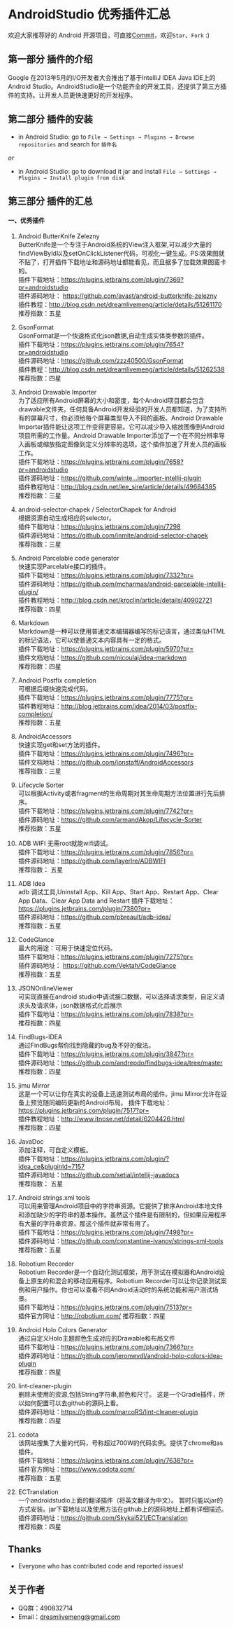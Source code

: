 AndroidStudio 优秀插件汇总
====================

欢迎大家推荐好的 Android 开源项目，可直接[Commit](https://github.com/dreamlivemeng/androidstudio-plugins/wiki "请遵守<内容添加及编辑规范>")，欢迎`Star`、`Fork` :)  
## 第一部分 插件的介绍  
Google 在2013年5月的I/O开发者大会推出了基于IntelliJ IDEA Java IDE上的Android Studio。AndroidStudio是一个功能齐全的开发工具，还提供了第三方插件的支持。让开发人员更快速更好的开发程序。  

## 第二部分 插件的安装
- in Android Studio: go to `File → Settings → Plugins → Browse repositories` and search for `插件名` 

_or_

- in Android Studio: go to download it jar and install  `File → Settings → Plugins → Install plugin from disk` 

## 第三部分 插件的汇总   

#### 一、优秀插件  
1. Android ButterKnife Zelezny  
ButterKnife是一个专注于Android系统的View注入框架,可以减少大量的findViewById以及setOnClickListener代码，可视化一键生成。PS:效果图就不贴了，打开插件下载地址和源码地址都能看见，而且据多了加载效果图蛮卡的。  
插件下载地址：https://plugins.jetbrains.com/plugin/7369?pr=androidstudio  
插件源码地址： https://github.com/avast/android-butterknife-zelezny  
插件教程：http://blog.csdn.net/dreamlivemeng/article/details/51261170  
推荐指数：五星  

1. GsonFormat  
GsonFormat是一个快速格式化json数据,自动生成实体类参数的插件。  
插件下载地址：https://plugins.jetbrains.com/plugin/7654?pr=androidstudio    
插件源码地址：https://github.com/zzz40500/GsonFormat    
插件教程：http://blog.csdn.net/dreamlivemeng/article/details/51262538  
推荐指数：四星  

1. Android Drawable Importer  
为了适应所有Android屏幕的大小和密度，每个Android项目都会包含drawable文件夹。任何具备Android开发经验的开发人员都知道，为了支持所有的屏幕尺寸，你必须给每个屏幕类型导入不同的画板。Android Drawable Importer插件能让这项工作变得更容易。它可以减少导入缩放图像到Android项目所需的工作量。Android Drawable Importer添加了一个在不同分辨率导入画板或缩放指定图像到定义分辨率的选项。这个插件加速了开发人员的画板工作。  
插件下载地址：https://plugins.jetbrains.com/plugin/7658?pr=androidstudio  
插件源码地址：https://github.com/winte...importer-intellij-plugin  
插件教程地址：http://blog.csdn.net/lee_sire/article/details/49684385    
推荐指数：三星  

1. android-selector-chapek / SelectorChapek for Android  
根据资源自动生成相应的selector。  
插件下载地址：https://plugins.jetbrains.com/plugin/7298  
插件源码地址：https://github.com/inmite/android-selector-chapek   
推荐指数：三星  

1. Android Parcelable code generator  
快速实现Parcelable接口的插件。  
插件下载地址：https://plugins.jetbrains.com/plugin/7332?pr=  
插件源码地址：https://github.com/mcharmas/android-parcelable-intellij-plugin/  
插件教程地址：http://blog.csdn.net/kroclin/article/details/40902721  
推荐指数：四星  

1. Markdown  
Markdown是一种可以使用普通文本编辑器编写的标记语言，通过类似HTML的标记语法，它可以使普通文本内容具有一定的格式。  
插件下载地址：https://plugins.jetbrains.com/plugin/5970?pr=  
插件文档地址：https://github.com/nicoulaj/idea-markdown  
推荐指数：四星  

1. Android Postfix completion  
可根据后缀快速完成代码。  
插件下载地址：https://plugins.jetbrains.com/plugin/7775?pr=  
插件教程地址：http://blog.jetbrains.com/idea/2014/03/postfix-completion/  
推荐指数：五星  

1. AndroidAccessors  
快速实现get和set方法的插件。  
插件下载地址：https://plugins.jetbrains.com/plugin/7496?pr=  
插件文档地址：https://github.com/jonstaff/AndroidAccessors  
推荐指数：三星  

1. Lifecycle Sorter  
可以根据Activity或者fragment的生命周期对其生命周期方法位置进行先后排序。  
插件下载地址：https://plugins.jetbrains.com/plugin/7742?pr=  
插件源码地址：https://github.com/armandAkop/Lifecycle-Sorter  
推荐指数：五星  

1. ADB WIFI
无需root就能wifi调试。  
插件下载地址：https://plugins.jetbrains.com/plugin/7856?pr=  
插件源码地址：https://github.com/layerlre/ADBWIFI  
推荐指数： 五星  

1. ADB Idea  
adb 调试工具,Uninstall App、Kill App、Start App、Restart App、Clear App Data、Clear App Data and Restart
插件下载地址：https://plugins.jetbrains.com/plugin/7380?pr=  
插件源码地址：https://github.com/pbreault/adb-idea/  
推荐指数：五星  

1. CodeGlance  
最大的用途：可用于快速定位代码。  
插件下载地址：https://plugins.jetbrains.com/plugin/7275?pr=  
插件源码地址： https://github.com/Vektah/CodeGlance  
推荐指数：五星  

1. JSONOnlineViewer  
可实现直接在android studio中调试接口数据，可以选择请求类型，自定义请求头及请求体，json数据格式化后展示  
插件下载地址：https://plugins.jetbrains.com/plugin/7838?pr=  
推荐指数：四星  

1. FindBugs-IDEA  
通过FindBugs帮你找到隐藏的bug及不好的做法。  
插件下载地址：https://plugins.jetbrains.com/plugin/3847?pr=  
插件源码地址：https://github.com/andrepdo/findbugs-idea/tree/master  
推荐指数：四星  

1. jimu Mirror  
这是一个可以让你在真实的设备上迅速测试布局的插件。jimu Mirror允许在设备上预览随同编码更新的Android布局。
插件下载地址：https://plugins.jetbrains.com/plugin/7517?pr=    
插件教程地址：http://www.itnose.net/detail/6204426.html  
推荐指数：四星  

1. JavaDoc   
添加注释，可自定义模板。  
插件下载地址：https://plugins.jetbrains.com/plugin/?idea_ce&pluginId=7157  
插件源码地址：https://github.com/setial/intellij-javadocs  
推荐指数： 五星  

1. Android strings.xml tools  
可以用来管理Android项目中的字符串资源。它提供了排序Android本地文件和添加缺少的字符串的基本操作。虽然这个插件是有限制的，但如果应用程序有大量的字符串资源，那这个插件就非常有用了。  
插件下载地址：https://plugins.jetbrains.com/plugin/7498?pr=  
插件源码地址：https://github.com/constantine-ivanov/strings-xml-tools  
推荐指数：五星  

1. Robotium Recorder  
Robotium Recorder是一个自动化测试框架，用于测试在模拟器和Android设备上原生的和混合的移动应用程序。Robotium Recorder可以让你记录测试案例和用户操作。你也可以查看不同Android活动时的系统功能和用户测试场景。  
插件下载地址：https://plugins.jetbrains.com/plugin/7513?pr=  
插件官方网址：http://robotium.com/ 
推荐指数：四星  

1. Android Holo Colors Generator  
通过自定义Holo主题颜色生成对应的Drawable和布局文件  
插件下载地址：https://plugins.jetbrains.com/plugin/7366?pr=  
插件源码地址：https://github.com/jeromevdl/android-holo-colors-idea-plugin  
推荐指数：四星  

1. lint-cleaner-plugin  
删除未使用的资源,包括String字符串,颜色和尺寸。  这是一个Gradle插件，所以如何配置可以去github的源码上看。  
插件源码地址：https://github.com/marcoRS/lint-cleaner-plugin  
推荐指数：四星  

1. codota  
该网站搜集了大量的代码，号称超过700W的代码实例。提供了chrome和as插件。  
插件下载地址：https://plugins.jetbrains.com/plugin/7638?pr=  
插件官方网址：https://www.codota.com/  
推荐指数：五星  

1. ECTranslation   
一个androidstudio上面的翻译插件（将英文翻译为中文）。   暂时只能以jar的方式安装。jar下载地址以及使用方法在github上的源码地址上都有详细描述。  
插件源码地址：https://github.com/Skykai521/ECTranslation  
推荐指数：四星  







Thanks
------
* Everyone who has contributed code and reported issues!


关于作者
------
* QQ群：490832714  
* Email：dreamlivemeng@gmail.com  











